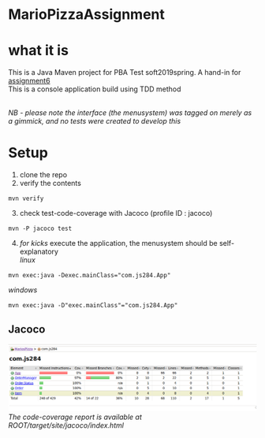 # MarioPizzaAssignment


# what it is
This is a Java Maven project for PBA Test soft2019spring. A hand-in for [assignment6](https://github.com/datsoftlyngby/soft2019spring-test/blob/master/Assignments/06%20TDD%20assignment.pdf)<br>
This is a console application build using TDD method <br>
<br>

*NB - please note the interface (the menusystem) was tagged on merely as a gimmick, and no tests were created to develop this*

# Setup
1) clone the repo<br>
2) verify the contents
```
mvn verify
```
3) check test-code-coverage with Jacoco (profile ID : jacoco)
```
mvn -P jacoco test
```
4) *for kicks* execute the application, the menusystem should be self-explanatory <br>
*linux*
```
mvn exec:java -Dexec.mainClass="com.js284.App"
```
*windows*
```
mvn exec:java -D"exec.mainClass"="com.js284.App"
```

## Jacoco <br>
![jacoco](https://github.com/cph-js284/MarioPizzaAssignment/blob/master/jacoco_report_mariopizza.png)
<br>
*The code-coverage report is available at ROOT/target/site/jacoco/index.html*  





